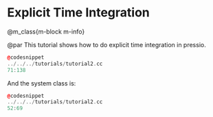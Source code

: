 
# Explicit Time Integration

@m_class{m-block m-info}

@par
This tutorial shows how to do explicit time integration in pressio.

```cpp
@codesnippet
../../../tutorials/tutorial2.cc
71:138
```

And the system class is:
```cpp
@codesnippet
../../../tutorials/tutorial2.cc
52:69
```

